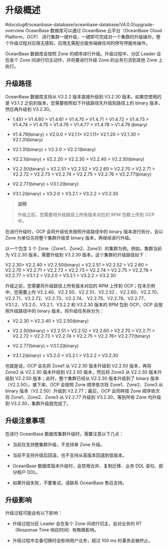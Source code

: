 # 升级概述
#docslug#/oceanbase-database/oceanbase-database/V4.0.0/upgrade-overview
OceanBase 数据库可以通过 OceanBase 云平台（OceanBase Cloud Platform，OCP） 进行集群一键升级，一键即可完成对一个集群的升级操作。整个升级过程对应用无感知，应用无需配合服务端做任何的停写停服务操作。

OceanBase 数据库会按照 Zone 的顺序进行升级。升级过程中，分区 Leader 会在各个 Zone 间进行切主动作，并将要进行升级 Zone 的业务引流到其他 Zone 上执行。

## 升级路径

OceanBase 数据库支持从 V3.2.2 版本直接升级到 V3.2.30 版本。如果您使用的是 V3.1.2 之前的版本，您需要按照如下升级路径先升级到路径上的 binary 版本，然后再升级到 V3.2.30。

* 1.451 \> V1.4.60 \> V1.4.61 \> V1.4.70 \> V1.4.71 \> V1.4.72 \> V1.4.73 \> V1.4.74 \> V1.4.75 \> V1.4.76 \> V1.4.77 \> V1.4.78 \> V1.4.79 (binary)

* V1.4.79(binary) \> V2.0.0 \> V2.1.1\> V2.1.11\> V2.1.20 \> V2.1.30 \> V2.1.31(binary)

* V2.1.31(binary) \> V2.2.0 \> V2.2.1(binary)

* V2.2.1(binary) \> V2.2.20 \> V2.2.30 \> V2.2.40 \> V2.2.50(binary)

* V2.2.50(binary) \> V2.2.51 \> V2.2.52 \> V2.2.60 \> V2.2.70 \> V2.2.71 \> V2.2.72 \> V2.2.73 \> V2.2.74 \> V2.2.75 \> V2.2.76 \> V2.2.77(binary)

* V2.2.77(binary) \> V3.1.2(binary)

* V3.1.2(binary) \> V3.2.0 \> V3.2.1 \> V3.2.2 \> V3.2.30
  
> **说明**
>
> 升级之前，您需要将升级路径上所有版本对应的 RPM 包都上传到 OCP 中。

在进行升级时，OCP 会将升级任务按照升级路径中的 binary 版本进行拆分，会以 Zone 为单位先将整个集群升级至 binary 版本，再继续进行升级。

以一个包含 3 个 Zone（Zone1、Zone2、Zone3）的集群为例。例如，集群当前为 V2.2.30 版本，需要升级到 V3.2.30 版本。这个集群的升级路径如下：

V2.2.30\> V2.2.40 \> V2.2.50(binary) \> V2.2.51 \> V2.2.52 \> V2.2.60 \> V2.2.70 \> V2.2.71 \> V2.2.72 \> V2.2.73 \> V2.2.74 \> V2.2.75 \> V2.2.76 \> V2.2.77 \> V3.1.2 \> V3.2.0 \> V3.2.1 \> V3.2.2 \> V3.2.30

升级之前，您需要将升级路径上所有版本对应的 RPM 上传到 OCP；在本示例中，您需要上传 V2.2.40、V2.2.50、V2.2.51、V2.2.52 、V2.2.60、V2.2.70、V2.2.71、V2.2.72、V2.2.73、V2.2.74、 V2.2.75、V2.2.76、V2.2.77、V3.1.2、V3.2.0、V3.2.1、V3.2.2 和 V3.2.30 版本的 RPM 包到 OCP。OCP 会按照升级路径中的 binary 版本，将升级任务拆分为：

* V2.2.30 \> V2.2.40 \> V2.2.50(binary)

* V2.2.50(binary) \> V2.2.51 \> V2.2.52 \> V2.2.60 \> V2.2.70 \> V2.2.71 \> V2.2.72 \> V2.2.73 \> V2.2.74 \> V2.2.75 \> V2.2.76\> V2.2.77(binary)

* V2.2.77(binary) \> V3.1.2(binary)

* V3.1.2(binary) \> V3.2.0 \> V3.2.1 \> V3.2.2 \> V3.2.30

也就是说，OCP 会先将 Zone1 从 V2.2.30 版本升级到 V2.2.50 版本，再将 Zone2 从 V2.2.30 版本升级到 V2.2.50 版本，然后将 Zone3 从 V2.2.30 版本升级到 V2.2.50 版本；此时，整个集群已经从 V2.2.30 版本升级到了 binary 版本（V2.2.50）。接下来，OCP 会按照 Zone 顺序依次将 Zone1、Zone2、Zone3 从 binary 版本（V2.2.50）升级到 V2.2.77；最后，OCP 会同样按 Zone 顺序依次将 Zone1、Zone2、Zone3 从 V2.2.77 升级到 V3.2.30，等到所有 Zone 均升级到 V3.2.30，集群升级就完成了。

## 升级注意事项

在进行 OceanBase 数据库集群升级时，需要注意以下几点：

* 当前仅支持整集群升级，不支持单 Zone 升级。

* 当前不支持升级后回滚，也不支持从高版本回退到低版本。

* OceanBase 数据库版本升级时，会禁用合并、复制迁移、业务 DDL 语句、部分租户 DDL。

* 如果升级失败，不要重试，请联系 OceanBase 售后支持。

## 升级影响

升级过程可能会有以下影响：

* 升级过程分区 Leader 会在各个 Zone 间进行切主，会对业务的 RT（Response Time 响应时间）有略微影响。

* 升级过程中主备切换时会影响用户业务，超过 100 ms 的事务会被终止。
